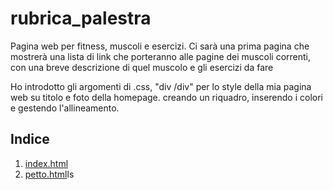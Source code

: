 # rubrica_palestra

Pagina web per fitness, muscoli e esercizi. Ci sarà una prima pagina che mostrerà una lista di link che porteranno alle pagine dei muscoli correnti, con una breve descrizione di quel muscolo e gli esercizi da fare

Ho introdotto gli argomenti di .css, "div /div" per lo style della mia pagina web su titolo e foto della homepage. creando un riquadro, inserendo i colori e gestendo l'allineamento.
## Indice

1. [index.html](index.html)
2. [petto.html](./muscoli/petto.html)ls
